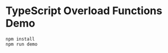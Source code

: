 TypeScript Overload Functions Demo
==================================

```
npm install
npm run demo
```

